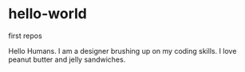 # hello-world
first repos

Hello Humans.
I am a designer brushing up on my coding skills.
I love peanut butter and jelly sandwiches.
